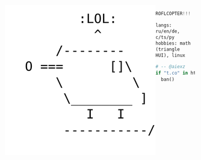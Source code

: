 <img align="left" src="https://raw.githubusercontent.com/Amchik/Amchik/master/roflcopter.svg">

```python
ROFLCOPTER!!!
```
```
langs:   ru/en/de, c/ts/py
hobbies: math (triangle HUI), linux
```
```py
# -- @aiexz
if "t.co" in http:
  ban()
```
